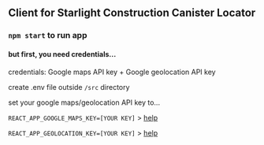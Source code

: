 ## Client for Starlight Construction Canister Locator

### ```npm start``` to run app
#### but first, you need credentials...

credentials: Google maps API key + Google geolocation API key

create .env file outside ```/src``` directory

set your google maps/geolocation API key to...

```REACT_APP_GOOGLE_MAPS_KEY=[YOUR KEY]``` > [help](http://lmgtfy.com/?q=getting+a+maps+API+key+google)

```REACT_APP_GEOLOCATION_KEY=[YOUR KEY]``` > [help](http://lmgtfy.com/?q=getting+a+geolocation+API+key+google)

